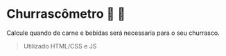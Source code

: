# Churrascômetro :beers: :meat_on_bone:

Calcule quando de carne e bebidas será necessaria para o seu churrasco. 

 > Utilizado HTML/CSS e JS 